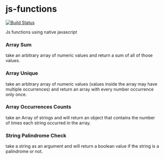 # js-functions
[![Build Status](https://scrutinizer-ci.com/g/lebaz20/js-functions/badges/build.png?b=master)](https://scrutinizer-ci.com/g/lebaz20/js-functions/build-status/master)

Js functions using native javascript

### Array Sum 
take an arbitrary array of numeric values and return a sum of all of 
those values.  
 
### Array Unique 
take an arbitrary array of numeric values (values inside the array may 
have multiple occurrences) and return an array with every number occurrence only once. 
 
### Array Occurrences Counts 
take an Array of strings and will return an object that contains the 
number of times each string occurred in the array.

### String Palindrome Check
take a string as an argument and will return a boolean value if the 
string is a palindrome or not.  